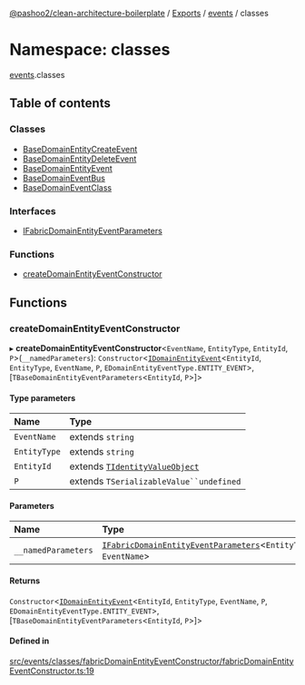 [@pashoo2/clean-architecture-boilerplate](../README.md) / [Exports](../modules.md) / [events](events.md) / classes

# Namespace: classes

[events](events.md).classes

## Table of contents

### Classes

- [BaseDomainEntityCreateEvent](../classes/events.classes.basedomainentitycreateevent.md)
- [BaseDomainEntityDeleteEvent](../classes/events.classes.basedomainentitydeleteevent.md)
- [BaseDomainEntityEvent](../classes/events.classes.basedomainentityevent.md)
- [BaseDomainEventBus](../classes/events.classes.basedomaineventbus.md)
- [BaseDomainEventClass](../classes/events.classes.basedomaineventclass.md)

### Interfaces

- [IFabricDomainEntityEventParameters](../interfaces/events.classes.ifabricdomainentityeventparameters.md)

### Functions

- [createDomainEntityEventConstructor](events.classes.md#createdomainentityeventconstructor)

## Functions

### createDomainEntityEventConstructor

▸ **createDomainEntityEventConstructor**<`EventName`, `EntityType`, `EntityId`, `P`\>(`__namedParameters`): `Constructor`<[`IDomainEntityEvent`](../interfaces/events.interfaces.idomainentityevent.md)<`EntityId`, `EntityType`, `EventName`, `P`, `EDomainEntityEventType.ENTITY_EVENT`\>, [`TBaseDomainEntityEventParameters`<`EntityId`, `P`\>]\>

#### Type parameters

| Name | Type |
| :------ | :------ |
| `EventName` | extends `string` |
| `EntityType` | extends `string` |
| `EntityId` | extends [`TIdentityValueObject`](valueobject.interfaces.md#tidentityvalueobject) |
| `P` | extends `TSerializableValue``undefined` |

#### Parameters

| Name | Type |
| :------ | :------ |
| `__namedParameters` | [`IFabricDomainEntityEventParameters`](../interfaces/events.classes.ifabricdomainentityeventparameters.md)<`EntityType`, `EventName`\> |

#### Returns

`Constructor`<[`IDomainEntityEvent`](../interfaces/events.interfaces.idomainentityevent.md)<`EntityId`, `EntityType`, `EventName`, `P`, `EDomainEntityEventType.ENTITY_EVENT`\>, [`TBaseDomainEntityEventParameters`<`EntityId`, `P`\>]\>

#### Defined in

[src/events/classes/fabricDomainEntityEventConstructor/fabricDomainEntityEventConstructor.ts:19](https://github.com/pashoo2/clean-architecture-boilerplate/blob/5d0a725/src/events/classes/fabricDomainEntityEventConstructor/fabricDomainEntityEventConstructor.ts#L19)

